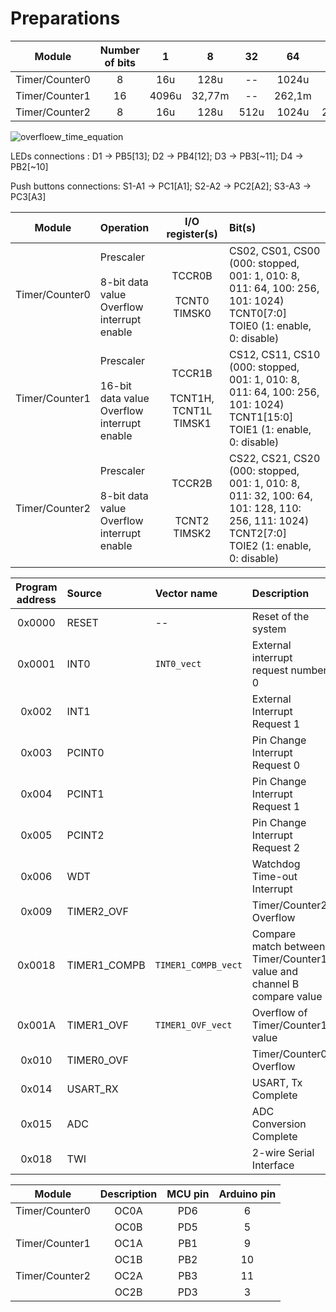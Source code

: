 # Preparations

| **Module** | **Number of bits** | **1** | **8** | **32** | **64** | **128** | **256** | **1024** |
| :-: | :-: | :-: | :-: | :-: | :-: | :-: | :-: | :-: |
| Timer/Counter0 | 8  | 16u | 128u | -- | 1024u | -- | 4096u | 16,38m |
| Timer/Counter1 | 16 | 4096u | 32,77m | -- | 262,1m | -- | 1,049 | 4,194 |
| Timer/Counter2 | 8  |  16u | 128u | 512u | 1024u | 2048u | 4096u | 16,38m |

![overfloew_time_equation](https://latex.codecogs.com/gif.latex?t_{\text{ovf}}&space;=&space;\frac{1}{f_{\text{CPU}}}\cdot&space;2^n&space;\cdot&space;N&space;=&space;\frac{1}{16\cdot&space;10^6}\cdot&space;2^8&space;\cdot&space;1&space;=&space;16\&space;\mu\text{s})


LEDs connections : D1 -> PB5[13]; D2 -> PB4[12]; D3 -> PB3[~11]; D4 -> PB2[~10]

Push buttons connections: S1-A1 -> PC1[A1]; S2-A2 -> PC2[A2]; S3-A3 -> PC3[A3]



| **Module** | **Operation** | **I/O register(s)** | **Bit(s)** |
| :-: | :-- | :-: | :-- |
| Timer/Counter0 | Prescaler<br><br>8-bit data value<br>Overflow interrupt enable | TCCR0B<br><br>TCNT0<br>TIMSK0 |  CS02, CS01, CS00<br>(000: stopped, 001: 1, 010: 8, 011: 64, 100: 256, 101: 1024)<br>TCNT0[7:0]<br>TOIE0 (1: enable, 0: disable)|
| Timer/Counter1 | Prescaler<br><br>16-bit data value<br>Overflow interrupt enable | TCCR1B<br><br>TCNT1H, TCNT1L<br>TIMSK1 | CS12, CS11, CS10<br>(000: stopped, 001: 1, 010: 8, 011: 64, 100: 256, 101: 1024)<br>TCNT1[15:0]<br>TOIE1 (1: enable, 0: disable) |
| Timer/Counter2 | Prescaler<br><br>8-bit data value<br>Overflow interrupt enable | TCCR2B<br><br><br>TCNT2<br>TIMSK2 |  CS22, CS21, CS20<br>(000: stopped, 001: 1, 010: 8, 011: 32, 100: 64, 101: 128, 110: 256, 111: 1024)<br>TCNT2[7:0]<br>TOIE2 (1: enable, 0: disable) |



| **Program address** | **Source** | **Vector name** | **Description** |
| :-: | :-- | :-- | :-- |
| 0x0000 | RESET | -- | Reset of the system |
| 0x0001 | INT0  | `INT0_vect` | External interrupt request number 0 |
| 0x002 | INT1 |  | External Interrupt Request 1 |
| 0x003 | PCINT0 |  | Pin Change Interrupt Request 0 |
| 0x004 | PCINT1 |  | Pin Change Interrupt Request 1 |
| 0x005 | PCINT2 |  | Pin Change Interrupt Request 2 |
| 0x006 | WDT |  | Watchdog Time-out Interrupt |
| 0x009 | TIMER2_OVF |  | Timer/Counter2 Overflow |
| 0x0018 | TIMER1_COMPB | `TIMER1_COMPB_vect` | Compare match between Timer/Counter1 value and channel B compare value |
| 0x001A | TIMER1_OVF | `TIMER1_OVF_vect` | Overflow of Timer/Counter1 value |
| 0x010 | TIMER0_OVF |  | Timer/Counter0 Overflow |
| 0x014 | USART_RX |  | USART, Tx Complete |
| 0x015 | ADC |  | ADC Conversion Complete |
| 0x018 | TWI |  | 2-wire Serial Interface |


| **Module** | **Description** | **MCU pin** | **Arduino pin** |
| :-: | :-: | :-: | :-: |
| Timer/Counter0 | OC0A | PD6 |  6 |
|                | OC0B | PD5 |  5 |
| Timer/Counter1 | OC1A | PB1 |  9 |
|                | OC1B | PB2 | 10 |
| Timer/Counter2 | OC2A | PB3 | 11 |
|                | OC2B | PD3 |  3 |

